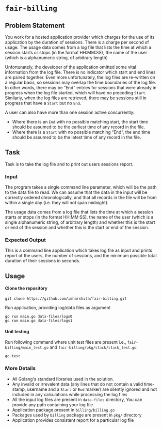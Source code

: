 # `fair-billing`

## Problem Statement
You work for a hosted application provider which charges for the use of its application by the duration of sessions. There is a charge per second of usage. The usage data comes from a log file that lists the time at which a session starts or stops (in the format HH:MM:SS), the name of the user (which is a 
alphanumeric string, of arbitrary length)

Unfortunately, the developer of the application omitted some vital information from the log file. There is no indicator which start and end lines are paired together. Even more unfortunately, the log files are re-written on a regular basis, so sessions may overlap the time boundaries of the log file. In other words, there may be “End” entries for sessions that were already in progress when the log file started, which will have no preceding `Start`. Similarly, when the log files are retrieved, there may be sessions still in progress that have a `Start` but no `End`. 

A user can also have more than one session active concurrently:
* Where there is an `End` with no possible matching start, the start time should be assumed to be the earliest time of any record in the file.
* Where there is a `Start` with no possible matching “End”, the end time should be assumed to be the latest time of any record in the file. 

## Task
Task is to take the log file and to print out users sessions report. 

### Input
The program takes a single command line parameter, which will be the path to the data file to read. We can assume that the data in the input will be correctly ordered chronologically, and that all records in the file will be from within a single day (i.e. they will not span midnight). 

The usage data comes from a log file that lists the time at which a session starts or stops (in the format HH:MM:SS), the name of the user (which is a single alphanumeric string, of arbitrary length) and whether this is the start or end of the session and whether this is the start or end of the session.

### Expected Output
This is a command line application which takes log file as input and prints report of the users, the number of sessions, and the minimum possible total duration of their sessions in seconds.

## Usage  

#### Clone the repository
```
git clone https://github.com/imharshita/fair-billing.git
```
Run application, providing log/data files as argument 
```
go run main.go data-files/logs0
go run main.go data-files/logs1
```
#### Unit testing

Run following command where unit test files are present i.e., `fair-billing/main_test.go` and `fair-billing/pkg/stack/stack_test.go`

``` go test ```
### More Details

* All Golang's standard libraries used in the solution.
* Any invalid or irrevalent data (any lines that do not contain a valid time-stamp, username and a `Start` or `End` marker) are silently ignored and not included in any calculations while processing the log files
* All the input log files are present in `data-files` directory, You can provide any path containing your log file
* Application package present in `billing/billing.go`
* Packages used by `billing` package are present in `pkg/` directory
* Application provides consistent report for a particular log file
